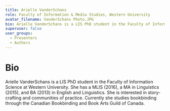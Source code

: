 ```yaml
---
title: Arielle VanderSchans
role: Faculty of Information & Media Studies, Western University
avatar_filename: VanderSchans Photo.JPG
bio: Arielle VanderSchans is a LIS PhD student in the Faculty of Information Science at Western University. She has a MLIS (2016), a MA in Linguistics (2015), and BA (2013) in English and Linguistics. She is interested in story-crafting and communities of practice. Currently she studies bookbinding through the Canadian Bookbinding and Book Arts Guild of Canada.
superuser: false
user_groups:
  - Presenters
  - Authors
---
```

# Bio

Arielle VanderSchans is a LIS PhD student in the Faculty of Information Science at Western University. She has a MLIS (2016), a MA in Linguistics (2015), and BA (2013) in English and Linguistics. She is interested in story-crafting and communities of practice. Currently she studies bookbinding through the Canadian Bookbinding and Book Arts Guild of Canada.
